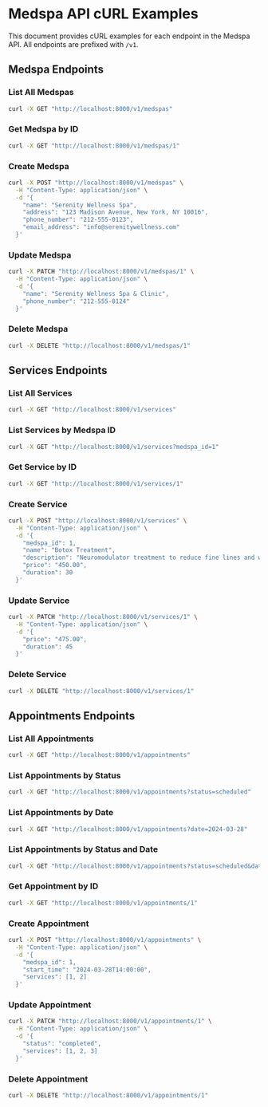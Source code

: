 # Medspa API cURL Examples

This document provides cURL examples for each endpoint in the Medspa API. All endpoints are prefixed with `/v1`.

## Medspa Endpoints

### List All Medspas
```bash
curl -X GET "http://localhost:8000/v1/medspas"
```

### Get Medspa by ID
```bash
curl -X GET "http://localhost:8000/v1/medspas/1"
```

### Create Medspa
```bash
curl -X POST "http://localhost:8000/v1/medspas" \
  -H "Content-Type: application/json" \
  -d '{
    "name": "Serenity Wellness Spa",
    "address": "123 Madison Avenue, New York, NY 10016",
    "phone_number": "212-555-0123",
    "email_address": "info@serenitywellness.com"
  }'
```

### Update Medspa
```bash
curl -X PATCH "http://localhost:8000/v1/medspas/1" \
  -H "Content-Type: application/json" \
  -d '{
    "name": "Serenity Wellness Spa & Clinic",
    "phone_number": "212-555-0124"
  }'
```

### Delete Medspa
```bash
curl -X DELETE "http://localhost:8000/v1/medspas/1"
```

## Services Endpoints

### List All Services
```bash
curl -X GET "http://localhost:8000/v1/services"
```

### List Services by Medspa ID
```bash
curl -X GET "http://localhost:8000/v1/services?medspa_id=1"
```

### Get Service by ID
```bash
curl -X GET "http://localhost:8000/v1/services/1"
```

### Create Service
```bash
curl -X POST "http://localhost:8000/v1/services" \
  -H "Content-Type: application/json" \
  -d '{
    "medspa_id": 1,
    "name": "Botox Treatment",
    "description": "Neuromodulator treatment to reduce fine lines and wrinkles",
    "price": "450.00",
    "duration": 30
  }'
```

### Update Service
```bash
curl -X PATCH "http://localhost:8000/v1/services/1" \
  -H "Content-Type: application/json" \
  -d '{
    "price": "475.00",
    "duration": 45
  }'
```

### Delete Service
```bash
curl -X DELETE "http://localhost:8000/v1/services/1"
```

## Appointments Endpoints

### List All Appointments
```bash
curl -X GET "http://localhost:8000/v1/appointments"
```

### List Appointments by Status
```bash
curl -X GET "http://localhost:8000/v1/appointments?status=scheduled"
```

### List Appointments by Date
```bash
curl -X GET "http://localhost:8000/v1/appointments?date=2024-03-28"
```

### List Appointments by Status and Date
```bash
curl -X GET "http://localhost:8000/v1/appointments?status=scheduled&date=2024-03-28"
```

### Get Appointment by ID
```bash
curl -X GET "http://localhost:8000/v1/appointments/1"
```

### Create Appointment
```bash
curl -X POST "http://localhost:8000/v1/appointments" \
  -H "Content-Type: application/json" \
  -d '{
    "medspa_id": 1,
    "start_time": "2024-03-28T14:00:00",
    "services": [1, 2]
  }'
```

### Update Appointment
```bash
curl -X PATCH "http://localhost:8000/v1/appointments/1" \
  -H "Content-Type: application/json" \
  -d '{
    "status": "completed",
    "services": [1, 2, 3]
  }'
```

### Delete Appointment
```bash
curl -X DELETE "http://localhost:8000/v1/appointments/1"
```

